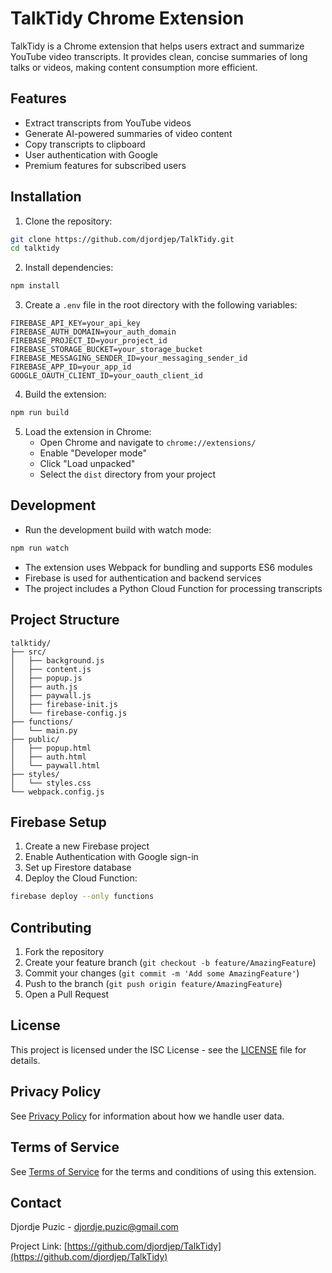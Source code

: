 # TalkTidy Chrome Extension

TalkTidy is a Chrome extension that helps users extract and summarize YouTube video transcripts. It provides clean, concise summaries of long talks or videos, making content consumption more efficient.

## Features

- Extract transcripts from YouTube videos
- Generate AI-powered summaries of video content
- Copy transcripts to clipboard
- User authentication with Google
- Premium features for subscribed users

## Installation

1. Clone the repository:
```bash
git clone https://github.com/djordjep/TalkTidy.git
cd talktidy
```

2. Install dependencies:
```bash
npm install
```

3. Create a `.env` file in the root directory with the following variables:
```
FIREBASE_API_KEY=your_api_key
FIREBASE_AUTH_DOMAIN=your_auth_domain
FIREBASE_PROJECT_ID=your_project_id
FIREBASE_STORAGE_BUCKET=your_storage_bucket
FIREBASE_MESSAGING_SENDER_ID=your_messaging_sender_id
FIREBASE_APP_ID=your_app_id
GOOGLE_OAUTH_CLIENT_ID=your_oauth_client_id
```

4. Build the extension:
```bash
npm run build
```

5. Load the extension in Chrome:
   - Open Chrome and navigate to `chrome://extensions/`
   - Enable "Developer mode"
   - Click "Load unpacked"
   - Select the `dist` directory from your project

## Development

- Run the development build with watch mode:
```bash
npm run watch
```

- The extension uses Webpack for bundling and supports ES6 modules
- Firebase is used for authentication and backend services
- The project includes a Python Cloud Function for processing transcripts

## Project Structure

```
talktidy/
├── src/
│   ├── background.js
│   ├── content.js
│   ├── popup.js
│   ├── auth.js
│   ├── paywall.js
│   ├── firebase-init.js
│   └── firebase-config.js
├── functions/
│   └── main.py
├── public/
│   ├── popup.html
│   ├── auth.html
│   └── paywall.html
├── styles/
│   └── styles.css
└── webpack.config.js
```

## Firebase Setup

1. Create a new Firebase project
2. Enable Authentication with Google sign-in
3. Set up Firestore database
4. Deploy the Cloud Function:
```bash
firebase deploy --only functions
```

## Contributing

1. Fork the repository
2. Create your feature branch (`git checkout -b feature/AmazingFeature`)
3. Commit your changes (`git commit -m 'Add some AmazingFeature'`)
4. Push to the branch (`git push origin feature/AmazingFeature`)
5. Open a Pull Request

## License

This project is licensed under the ISC License - see the [LICENSE](LICENSE) file for details.

## Privacy Policy

See [Privacy Policy](privacy-policy.md) for information about how we handle user data.

## Terms of Service

See [Terms of Service](terms-of-service.md) for the terms and conditions of using this extension.

## Contact

Djordje Puzic - djordje.puzic@gmail.com

Project Link: [https://github.com/djordjep/TalkTidy](https://github.com/djordjep/TalkTidy)

